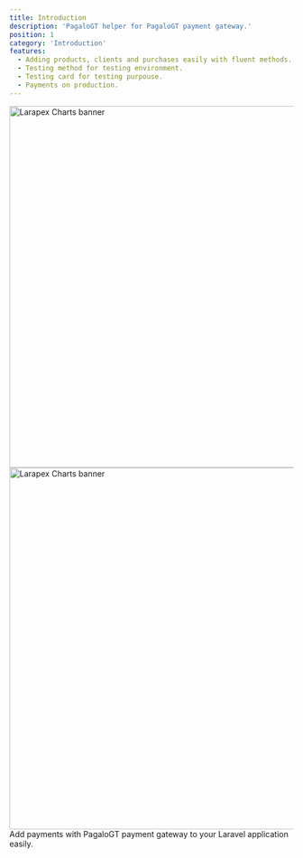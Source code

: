 ```yaml
---
title: Introduction
description: 'PagaloGT helper for PagaloGT payment gateway.'
position: 1
category: 'Introduction'
features:
  - Adding products, clients and purchases easily with fluent methods.
  - Testing method for testing environment.
  - Testing card for testing purpouse.
  - Payments on production.
---
```


<img src="/preview-light.png" class="light-img" width="1280" height="640" alt="Larapex Charts banner"/>

<img src="/preview-dark.png" class="dark-img" width="1280" height="640" alt="Larapex Charts banner"/>

<div class="text-gray-700 font-semibold">
Add payments with PagaloGT payment gateway to your Laravel application easily.
</div>

<list :items="features"></list>

